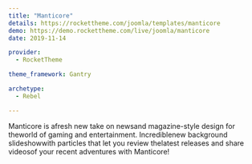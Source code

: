 ```yaml
---
title: "Manticore"
details: https://rockettheme.com/joomla/templates/manticore
demo: https://demo.rockettheme.com/live/joomla/manticore
date: 2019-11-14

provider: 
  - RocketTheme

theme_framework: Gantry

archetype:
  - Rebel

---
```


Manticore is afresh new take on newsand magazine-style design for theworld of gaming and entertainment. Incrediblenew background slideshowwith particles that let you review thelatest releases and share videosof your recent adventures with Manticore!